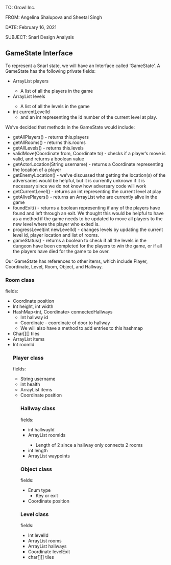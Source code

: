 TO: Growl Inc.

FROM: Angelina Shalupova and Sheetal Singh

DATE: February 16, 2021

SUBJECT: Snarl Design Analysis

## GameState Interface
To represent a Snarl state, we will have an Interface called ‘GameState’. A GameState has the following private fields:

* ArrayList<Player> players
  - A list of all the players in the game
* ArrayList<Level> levels
  - A list of all the levels in the game
* int currentLevelId
    - and an int representing the id number of the current level at play. 

We’ve decided that methods in the GameState would include: 

* getAllPlayers() - returns this.players
* getAllRooms() - returns this.rooms
* getAllLevels() - returns this.levels
* validMove(Coordinate from, Coordinate to) - checks if a player’s move is valid, and returns a boolean value
* getActorLocation(String username) - returns a Coordinate representing the location of a player
* getEnemyLocation() - we’ve discussed that getting the location(s) of the adversaries would be helpful, but it is currently unknown if it is necessary since we do not know how adversary code will work
* getCurrentLevel() - returns an int representing the current level at play
* getAlivePlayers() - returns an ArrayList<Player> who are currently alive in the game
* foundExit() - returns a boolean representing if any of the players have found and left through an exit. We thought this would be helpful to have as a method if the game needs to be updated to move all players to the new level where the player who exited is.
* progressLevel(int newLevelId) - changes levels by updating the current level id, player location and list of rooms.
* gameStatus() - returns a boolean to check if all the levels in the dungeon have been completed for the players to win the game, or if all the players have died for the game to be over.

Our GameState has references to other items, which include Player, Coordinate, Level, Room, Object, and Hallway.


### Room class

fields:    
* Coordinate position
* Int height, int width
* HashMap<int, Coordinate> connectedHallways    
  * Int hallway id
  * Coordinate - coordinate of door to hallway
  * We will also have a method to add entries to this hashmap
* Char[][] tiles
* ArrayList<Object> items
* Int roomId


### Player class

fields:
* String username
* int health
* ArrayList<Object> items
* Coordinate position


### Hallway class

fields:
* int hallwayId
* ArrayList<int> roomIds
  * Length of 2 since a hallway only connects 2 rooms
* int length
* ArrayList<Coordinate> waypoints


### Object class

fields:
* Enum type
  * Key or exit
* Coordinate position


### Level class

fields:
* Int levelId
* ArrayList<Room> rooms 
* ArrayList<Hallway> hallways
* Coordinate levelExit
* char[][] tiles
